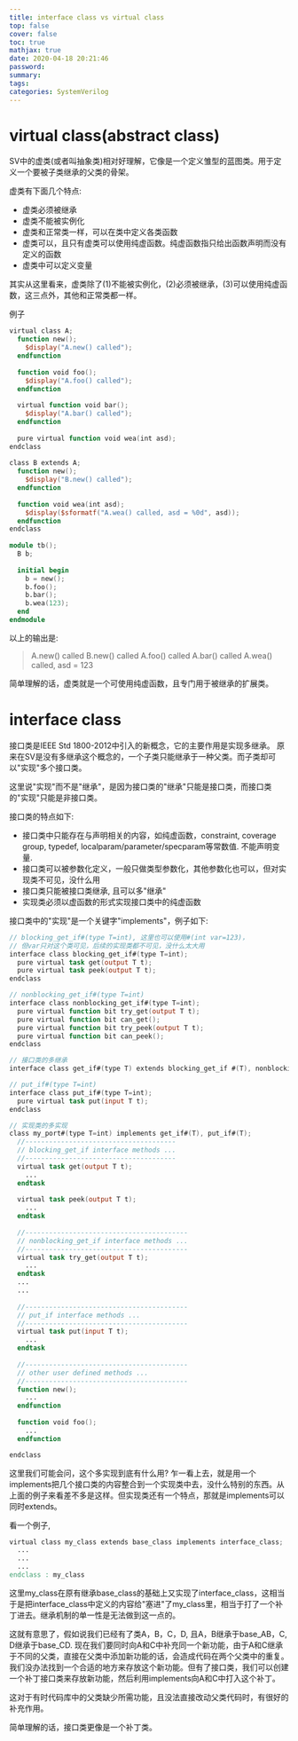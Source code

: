 ```yaml
---
title: interface class vs virtual class
top: false
cover: false
toc: true
mathjax: true
date: 2020-04-18 20:21:46
password:
summary:
tags:
categories: SystemVerilog
---
```



# virtual class(abstract class)
SV中的虚类(或者叫抽象类)相对好理解，它像是一个定义雏型的蓝图类。用于定义一个要被子类继承的父类的骨架。
<!--- more --->
虚类有下面几个特点:
 - 虚类必须被继承
 - 虚类不能被实例化
 - 虚类和正常类一样，可以在类中定义各类函数
 - 虚类可以，且只有虚类可以使用纯虚函数。纯虚函数指只给出函数声明而没有定义的函数
 - 虚类中可以定义变量

其实从这里看来，虚类除了(1)不能被实例化，(2)必须被继承，(3)可以使用纯虚函数，这三点外，其他和正常类都一样。

例子

```verilog
virtual class A;
  function new();
    $display("A.new() called");
  endfunction
  
  function void foo();
    $display("A.foo() called");
  endfunction
  
  virtual function void bar();
    $display("A.bar() called");
  endfunction
  
  pure virtual function void wea(int asd);
endclass
    
class B extends A;
  function new();
    $display("B.new() called");
  endfunction
  
  function void wea(int asd);
    $display($sformatf("A.wea() called, asd = %0d", asd));
  endfunction
endclass
    
module tb();
  B b;
  
  initial begin
    b = new();
    b.foo();
    b.bar();
    b.wea(123);
  end
endmodule
```

以上的输出是:
> A.new() called
> B.new() called
> A.foo() called
> A.bar() called
> A.wea() called, asd = 123

简单理解的话，虚类就是一个可使用纯虚函数，且专门用于被继承的扩展类。


# interface class
接口类是IEEE Std 1800-2012中引入的新概念，它的主要作用是实现多继承。
原来在SV是没有多继承这个概念的，一个子类只能继承于一种父类。而子类却可以"实现"多个接口类。

这里说"实现"而不是"继承"，是因为接口类的"继承"只能是接口类，而接口类的"实现"只能是非接口类。

接口类的特点如下:
 - 接口类中只能存在与声明相关的内容，如纯虚函数，constraint, coverage group, typedef, localparam/parameter/specparam等常数值. 不能声明变量.
 - 接口类可以被参数化定义，一般只做类型参数化，其他参数化也可以，但对实现类不可见，没什么用
 - 接口类只能被接口类继承, 且可以多"继承"
 - 实现类必须以虚函数的形式实现接口类中的纯虚函数
 
接口类中的"实现"是一个关键字"implements"，例子如下:
~~~verilog
// blocking_get_if#(type T=int), 这里也可以使用#(int var=123)，
// 但var只对这个类可见，后续的实现类都不可见，没什么太大用
interface class blocking_get_if#(type T=int);
  pure virtual task get(output T t);
  pure virtual task peek(output T t);
endclass

// nonblocking_get_if#(type T=int)
interface class nonblocking_get_if#(type T=int);
  pure virtual function bit try_get(output T t);
  pure virtual function bit can_get();
  pure virtual function bit try_peek(output T t);
  pure virtual function bit can_peek();
endclass

// 接口类的多继承
interface class get_if#(type T) extends blocking_get_if #(T), nonblocking_get_if #(T);

// put_if#(type T=int)
interface class put_if#(type T=int);
  pure virtual task put(input T t);
endclass

// 实现类的多实现
class my_port#(type T=int) implements get_if#(T), put_if#(T);
  //--------------------------------------
  // blocking_get_if interface methods ...
  //--------------------------------------
  virtual task get(output T t);
	...
  endtask
  
  virtual task peek(output T t);
	...
  endtask
  
  //-----------------------------------------
  // nonblocking_get_if interface methods ...
  //-----------------------------------------
  virtual task try_get(output T t);
	...
  endtask
  ...
  ...
  
  //-----------------------------------------
  // put_if interface methods ...
  //-----------------------------------------
  virtual task put(input T t);
    ...
  endtask
  
  //-----------------------------------------
  // other user defined methods ...
  //-----------------------------------------
  function new();
    ...
  endfunction
  
  function void foo();
    ...
  endfunction

endclass
~~~


这里我们可能会问，这个多实现到底有什么用? 乍一看上去，就是用一个implements把几个接口类的内容整合到一个实现类中去，没什么特别的东西。从上面的例子来看差不多是这样。但实现类还有一个特点，那就是implements可以同时extends。

看一个例子,
~~~verilog
virtual class my_class extends base_class implements interface_class;
  ...
  ...
  ...
endclass : my_class
~~~

这里my_class在原有继承base_class的基础上又实现了interface_class，这相当于是把interface_class中定义的内容给"塞进"了my_class里，相当于打了一个补丁进去。继承机制的单一性是无法做到这一点的。

这就有意思了，假如说我们已经有了类A，B，C，D, 且A，B继承于base_AB，C, D继承于base_CD. 现在我们要同时向A和C中补充同一个新功能，由于A和C继承于不同的父类，直接在父类中添加新功能的话，会造成代码在两个父类中的重复。我们没办法找到一个合适的地方来存放这个新功能。但有了接口类，我们可以创建一个补丁接口类来存放新功能，然后利用implements向A和C中打入这个补丁。

这对于有时代码库中的父类缺少所需功能，且没法直接改动父类代码时，有很好的补充作用。

简单理解的话，接口类更像是一个补丁类。
